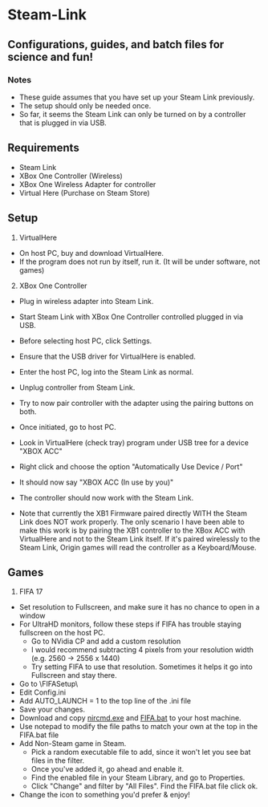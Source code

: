 # Steam-Link

## Configurations, guides, and batch files for science and fun!

### Notes
  * These guide assumes that you have set up your Steam Link previously.
  * The setup should only be needed once.
  * So far, it seems the Steam Link can only be turned on by a controller that is plugged in via USB.

## Requirements
 * Steam Link
 * XBox One Controller (Wireless)
 * XBox One Wireless Adapter for controller
 * Virtual Here (Purchase on Steam Store)
  
## Setup
1. VirtualHere
  * On host PC, buy and download VirtualHere.
  * If the program does not run by itself, run it. (It will be under software, not games)
  
2. XBox One Controller  
  * Plug in wireless adapter into Steam Link.
  * Start Steam Link with XBox One Controller controlled plugged in via USB.
  * Before selecting host PC, click Settings.
  * Ensure that the USB driver for VirtualHere is enabled.
  * Enter the host PC, log into the Steam Link as normal.
  * Unplug controller from Steam Link. 
  * Try to now pair controller with the adapter using the pairing buttons on both.
  * Once initiated, go to host PC. 
  * Look in VirtualHere (check tray) program under USB tree for a device "XBOX ACC"
  * Right click and choose the option "Automatically Use Device / Port" 
  * It should now say "XBOX ACC (In use by you)"
  * The controller should now work with the Steam Link.
  
  * Note that currently the XB1 Firmware paired directly WITH the Steam Link does NOT work properly. The only scenario I have been able to make this work is by pairing the XB1 controller to the XBox ACC with VirtualHere and not to the Steam Link itself. If it's paired wirelessly to the Steam Link, Origin games will read the controller as a Keyboard/Mouse.
  
## Games 

1. FIFA 17
  * Set resolution to Fullscreen, and make sure it has no chance to open in a window
  * For UltraHD monitors, follow these steps if FIFA has trouble staying fullscreen on the host PC.
	* Go to NVidia CP and add a custom resolution
	* I would recommend subtracting 4 pixels from your resolution width (e.g. 2560 -> 2556 x 1440)
	* Try setting FIFA to use that resolution. Sometimes it helps it go into Fullscreen and stay there.
  * Go to <path-to-game>\FIFASetup\
  * Edit Config.ini
  * Add AUTO_LAUNCH = 1 to the top line of the .ini file
  * Save your changes.
  * Download and copy [nircmd.exe](http://nircmd.nirsoft.net/) and [FIFA.bat](../master/FIFA.bat) to your host machine.
  * Use notepad to modify the file paths to match your own at the top in the FIFA.bat file
  * Add Non-Steam game in Steam. 
	* Pick a random executable file to add, since it won't let you see bat files in the filter.
	* Once you've added it, go ahead and enable it.
	* Find the enabled file in your Steam Library, and go to Properties.
	* Click "Change" and filter by "All Files". Find the FIFA.bat file click ok.
  * Change the icon to something you'd prefer & enjoy!
  
